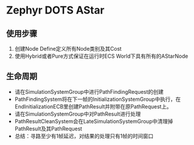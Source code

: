 # Zephyr DOTS AStar

## 使用步骤
1. 创建Node Define定义所有Node类别及其Cost
2. 使用Hybrid或者Pure方式保证在运行时ECS World下具有所有的AStarNode

## 生命周期
* 请在SimulationSystemGroup中进行PathFindingRequest的创建
* PathFindingSystem将在下一帧的InitializationSystemGroup中执行，在EndInitializationECB里创建PathResult并附带在原PathRequest上。
* 请在SimulationSystemGroup中对PathResult进行处理
* PathResultCleanSystem会在LateSimulationSystemGroup中清理掉PathResult及其PathRequest
* 总结：寻路至少有1帧延迟，对结果的处理只有1帧的时间窗口